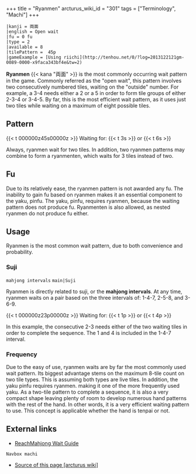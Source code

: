 +++
title = "Ryanmen"
arcturus_wiki_id = "301"
tags = ["Terminology", "Machi"]
+++

```machi
|kanji = 両面
|english = Open wait
|fu = 0 fu
|type = 2
|available = 8
|tilePattern =  45p
|gameExample = [Using riichi](http://tenhou.net/0/?log=2013122121gm-0089-0000-x9faca343bf4e&tw=2)
```

**Ryanmen** {{< kana "両面" >}} is the most commonly occurring wait pattern in the game. Commonly
referred as the "open wait", this pattern involves two consecutively numbered tiles, waiting on the
"outside" number. For example, a 3-4 needs either a 2 or a 5 in order to form tile groups of either
2-3-4 or 3-4-5. By far, this is the most efficient wait pattern, as it uses just two tiles while
waiting on a maximum of eight possible tiles.

## Pattern

{{< t 000000z45s00000z >}} Waiting for: {{< t 3s >}} or {{< t 6s >}}

Always, ryanmen wait for two tiles. In addition, two ryanmen patterns may combine to form a
ryanmenten, which waits for 3 tiles instead of two.

## Fu

Due to its relatively ease, the ryanmen pattern is not awarded any fu. The inability to gain fu
based on ryanmen makes it an essential component to the yaku, pinfu. The yaku, pinfu, requires
ryanmen, because the waiting pattern does not produce fu. Ryanmenten is also allowed, as nested
ryanmen do not produce fu either.

## Usage

Ryanmen is the most common wait pattern, due to both convenience and probability.

### Suji

`mahjong intervals` `main|Suji`

Ryanmen is directly related to suji, or the **mahjong intervals**. At any time, ryanmen waits on a
pair based on the three intervals of: 1-4-7, 2-5-8, and 3-6-9.

{{< t 000000z23p00000z >}} Waiting for: {{< t 1p >}} or {{< t 4p >}}

In this example, the consecutive 2-3 needs either of the two waiting tiles in order to complete the
sequence. The 1 and 4 is included in the 1-4-7 interval.

### Frequency

Due to the easy of use, ryanmen waits are by far the most commonly used wait pattern. Its biggest
advantage stems on the maximum 8-tile count on two tile types. This is assuming both types are live
tiles. In addition, the yaku pinfu requires ryanmen. making it one of the more frequently used yaku.
As a two-tile pattern to complete a sequence, it is also a very compact shape leaving plenty of room
to develop numerous hand patterns with the rest of the hand. In other words, it is a very efficient
waiting pattern to use. This concept is applicable whether the hand is tenpai or not.

## External links

- [ReachMahjong Wait Guide](http://reachmahjong.com/en/forum/viewtopic.php?f=5&t=52599)

`Navbox machi`

- [Source of this page [arcturus wiki]](http://arcturus.su/wiki/Ryanmen)
